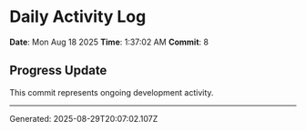 # Daily Activity Log

**Date**: Mon Aug 18 2025
**Time**: 1:37:02 AM
**Commit**: 8

## Progress Update

This commit represents ongoing development activity.

---
Generated: 2025-08-29T20:07:02.107Z
